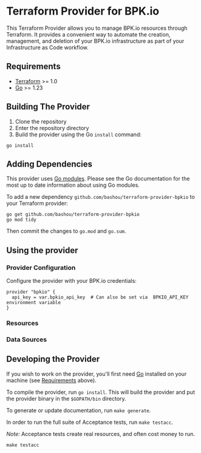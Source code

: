 # Terraform Provider for BPK.io

This Terraform Provider allows you to manage BPK.io resources through Terraform. It provides a convenient way to automate the creation, management, and deletion of your BPK.io infrastructure as part of your Infrastructure as Code workflow.

## Requirements

- [Terraform](https://developer.hashicorp.com/terraform/downloads) >= 1.0
- [Go](https://golang.org/doc/install) >= 1.23

## Building The Provider

1. Clone the repository
1. Enter the repository directory
1. Build the provider using the Go `install` command:

```shell
go install
```

## Adding Dependencies

This provider uses [Go modules](https://github.com/golang/go/wiki/Modules).
Please see the Go documentation for the most up to date information about using Go modules.

To add a new dependency `github.com/bashou/terraform-provider-bpkio` to your Terraform provider:

```shell
go get github.com/bashou/terraform-provider-bpkio
go mod tidy
```

Then commit the changes to `go.mod` and `go.sum`.

## Using the provider

### Provider Configuration

Configure the provider with your BPK.io credentials:

```hcl
provider "bpkio" {
  api_key = var.bpkio_api_key  # Can also be set via  BPKIO_API_KEY environment variable
}
```

### Resources

### Data Sources

## Developing the Provider

If you wish to work on the provider, you'll first need [Go](http://www.golang.org) installed on your machine (see [Requirements](#requirements) above).

To compile the provider, run `go install`. This will build the provider and put the provider binary in the `$GOPATH/bin` directory.

To generate or update documentation, run `make generate`.

In order to run the full suite of Acceptance tests, run `make testacc`.

*Note:* Acceptance tests create real resources, and often cost money to run.

```shell
make testacc
```
